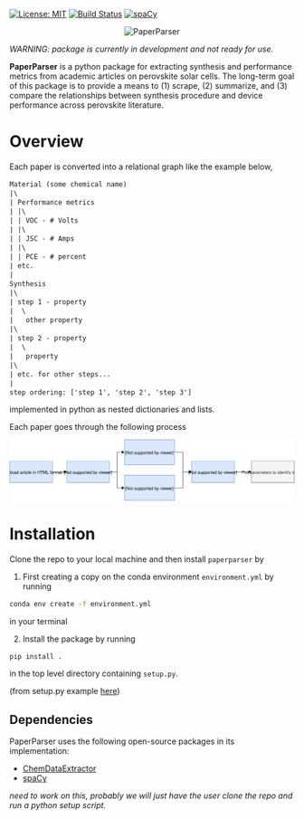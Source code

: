 


<!-- [![forthebadge](https://forthebadge.com/images/badges/fuck-it-ship-it.svg)](https://forthebadge.com) -->

[![License: MIT](https://img.shields.io/badge/license-MIT-green.svg)](https://opensource.org/licenses/MIT)
[![Build Status](https://travis-ci.org/paper-parser/paper-parser.svg?branch=master)](https://travis-ci.org/paper-parser/paper-parser)   [![spaCy](https://img.shields.io/badge/made%20with%20❤%20and-spaCy-09a3d5.svg)](https://spacy.io)

<p align="center"><img src="https://github.com/paper-parser/paper-parser/blob/master/doc/images/logo.png" width="300" alt="PaperParser"></p>


_WARNING: package is currently in development and not ready for use._


**PaperParser** is a python package for extracting synthesis and performance metrics from academic articles on perovskite solar cells. The long-term goal of this package is to provide a means to (1) scrape, (2) summarize, and (3) compare the relationships between synthesis procedure and device performance across perovskite literature.

# Overview

Each paper is converted into a relational graph like the example below,

    Material (some chemical name)
    |\
    | Performance metrics
    | |\
    | | VOC - # Volts
    | |\
    | | JSC - # Amps
    | |\
    | | PCE - # percent
    | etc.
    |
    Synthesis
    |\
    | step 1 - property
    |  \
    |   other property
    |\
    | step 2 - property
    |  \
    |   property
    |\
    | etc. for other steps...
    |
    step ordering: ['step 1', 'step 2', 'step 3']

implemented in python as nested dictionaries and lists.

Each paper goes through the following process

![Flowchart for PaperParser workflow](doc/images/pp_flowchart.svg)

# Installation

Clone the repo to your local machine and then install `paperparser` by

1. First creating a copy on the conda environment `environment.yml` by running 
```bash
conda env create -f environment.yml
```
in your terminal

2. Install the package by running 
```bash
pip install .
```
in the top level directory containing `setup.py`.

(from setup.py example [here](https://python-packaging.readthedocs.io/en/latest/minimal.html))


## Dependencies

PaperParser uses the following open-source packages in its implementation:

* [ChemDataExtractor](https://github.com/mcs07/ChemDataExtractor/)
* [spaCy](https://spacy.io)

_need to work on this, probably we will just have the user clone the repo and run a python setup script._
